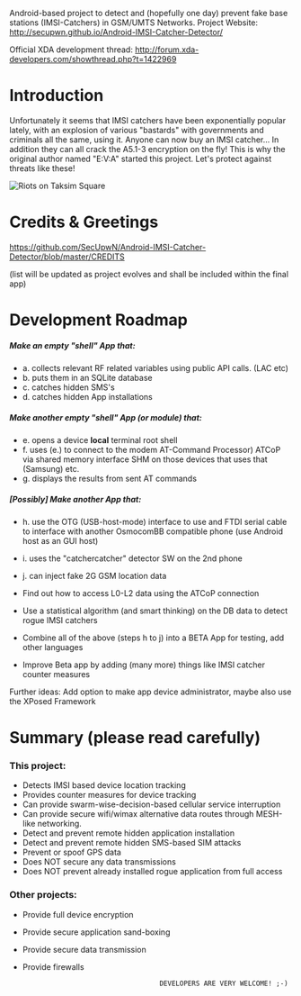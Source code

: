 Android-based project to detect and (hopefully one day) prevent fake base stations (IMSI-Catchers) in GSM/UMTS Networks.
Project Website: http://secupwn.github.io/Android-IMSI-Catcher-Detector/

Official XDA development thread: http://forum.xda-developers.com/showthread.php?t=1422969

Introduction
============

Unfortunately it seems that IMSI catchers have been exponentially popular lately, with an explosion of various "bastards" with governments and 
criminals all the same, using it. Anyone can now buy an IMSI catcher... In addition they can all crack the A5.1-3 encryption on the fly!
This is why the original author named "E:V:A" started this project. Let's protect against threats like these!


![Riots on Taksim Square](http://i43.tinypic.com/2i9i0kk.jpg "IMSI Catcher during the Riots on Taksim Square")

Credits & Greetings
===================

https://github.com/SecUpwN/Android-IMSI-Catcher-Detector/blob/master/CREDITS

(list will be updated as project evolves and shall be included within the final app)

Development Roadmap
====================

##### Make an empty "shell" App that:
* a. collects relevant RF related variables using public API calls. (LAC etc)
* b. puts them in an SQLite database
* c. catches hidden SMS's
* d. catches hidden App installations

##### Make another empty "shell" App (or module) that:
* e. opens a device **local** terminal root shell
* f. uses (e.) to connect to the modem AT-Command Processor) ATCoP via shared memory interface SHM on those devices that uses that (Samsung) etc. 
* g. displays the results from sent AT commands

##### [Possibly] Make another App that:

* h. use the OTG (USB-host-mode) interface to use and FTDI serial cable to interface with another OsmocomBB compatible phone (use Android host as an GUI host)
* i. uses the "catchercatcher" detector SW on the 2nd phone
* j. can inject fake 2G GSM location data

* Find out how to access L0-L2 data using the ATCoP connection
* Use a statistical algorithm (and smart thinking) on the DB data to detect rogue IMSI catchers
* Combine all of the above (steps h to j) into a BETA App for testing, add other languages
* Improve Beta app by adding (many more) things like IMSI catcher counter measures

Further ideas: Add option to make app device administrator, maybe also use the XPosed Framework

Summary (please read carefully)
===============================

### This project: 
* Detects IMSI based device location tracking
* Provides counter measures for device tracking
* Can provide swarm-wise-decision-based cellular service interruption
* Can provide secure wifi/wimax alternative data routes through MESH-like networking.
* Detect and prevent remote hidden application installation
* Detect and prevent remote hidden SMS-based SIM attacks
* Prevent or spoof GPS data
* Does NOT secure any data transmissions
* Does NOT prevent already installed rogue application from full access

### Other projects:
* Provide full device encryption
* Provide secure application sand-boxing
* Provide secure data transmission
* Provide firewalls

                                        DEVELOPERS ARE VERY WELCOME! ;-)

